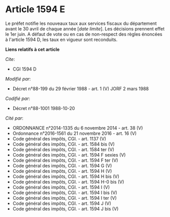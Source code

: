 # Article 1594 E

Le préfet notifie les nouveaux taux aux services fiscaux du département avant le 30 avril de chaque année [*date limite*].
Les décisions prennent effet le 1er juin. A défaut de vote ou en cas de non-respect des règles énoncées à l'article 1594 D,
les taux en vigueur sont reconduits.

**Liens relatifs à cet article**

_Cite_:

  - CGI 1594 D

_Modifié par_:

  - Décret n°88-199 du 29 février 1988 - art. 1 (V) JORF 2 mars 1988

_Codifié par_:

  - Décret n°88-1001 1988-10-20

_Cité par_:

  - ORDONNANCE n°2014-1335 du 6 novembre 2014 - art. 38 (V)
  - Ordonnance n°2016-1561 du 21 novembre 2016 - art. 16 (V)
  - Code général des impôts, CGI. - art. 1137 (V)
  - Code général des impôts, CGI. - art. 1584 bis (V)
  - Code général des impôts, CGI. - art. 1584 ter (V)
  - Code général des impôts, CGI. - art. 1594 F sexies (V)
  - Code général des impôts, CGI. - art. 1594 F ter (V)
  - Code général des impôts, CGI. - art. 1594 G (V)
  - Code général des impôts, CGI. - art. 1594 H (V)
  - Code général des impôts, CGI. - art. 1594 H bis (V)
  - Code général des impôts, CGI. - art. 1594 H-0 bis (V)
  - Code général des impôts, CGI. - art. 1594 I (V)
  - Code général des impôts, CGI. - art. 1594 I bis (V)
  - Code général des impôts, CGI. - art. 1594 I ter (V)
  - Code général des impôts, CGI. - art. 1594 J (V)
  - Code général des impôts, CGI. - art. 1594 J bis (V)
